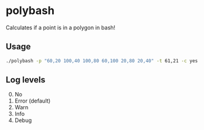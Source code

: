 # polybash

Calculates if a point is in a polygon in bash!

## Usage

```bash
./polybash -p "60,20 100,40 100,80 60,100 20,80 20,40" -t 61,21 -c yes -l 4 
```

## Log levels

0) No
1) Error (default)
2) Warn
3) Info
4) Debug
